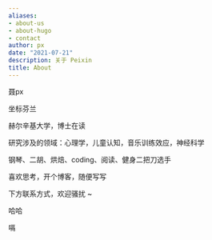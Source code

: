 ```yaml
---
aliases:
- about-us
- about-hugo
- contact
author: px
date: "2021-07-21"
description: 关于 Peixin
title: About
---
```


聂px

坐标芬兰

赫尔辛基大学，博士在读 

研究涉及的领域：心理学，儿童认知，音乐训练效应，神经科学

钢琴、二胡、烘焙、coding、阅读、健身二把刀选手

喜欢思考，开个博客，随便写写

下方联系方式，欢迎骚扰 ~

哈哈

嗝
